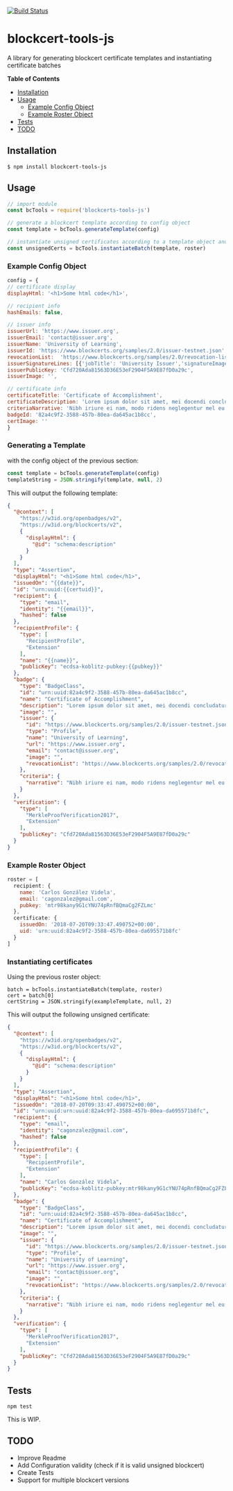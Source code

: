 [![Build Status](https://travis-ci.org/NotSimple/blockcert-tools-js.svg?branch=master)](https://travis-ci.org/NotSimple/blockcert-tools-js)
# blockcert-tools-js

A library for generating blockcert certificate templates and instantiating certificate batches

<!-- START doctoc generated TOC please keep comment here to allow auto update -->
<!-- DON'T EDIT THIS SECTION, INSTEAD RE-RUN doctoc TO UPDATE -->
**Table of Contents**

- [Installation](#installation)
- [Usage](#usage)
  - [Example Config Object](#example-config-object)
  - [Example Roster Object](#example-roster-object)
- [Tests](#tests)
- [TODO](#todo)

<!-- END doctoc generated TOC please keep comment here to allow auto update -->

## Installation
```
$ npm install blockcert-tools-js
```

## Usage

```js
// import module
const bcTools = require('blockcerts-tools-js')

// generate a blockcert template according to config object
const template = bcTools.generateTemplate(config)

// instantiate unsigned certificates according to a template object and a roster object
const unsignedCerts = bcTools.instantiateBatch(template, roster) 
```

### Example Config Object
```js
config = {
// certificate display
displayHtml: '<h1>Some html code</h1>',

// recipient info
hashEmails: false,

// issuer info
issuerUrl: 'https://www.issuer.org',
issuerEmail: 'contact@issuer.org',
issuerName: 'University of Learning',
issuerId: 'https://www.blockcerts.org/samples/2.0/issuer-testnet.json',
revocationList:  'https://www.blockcerts.org/samples/2.0/revocation-list-testnet.json',
issuerSignatureLines: [{'jobTitle': 'University Issuer','signatureImage': 'default/images/issuer-signature.png','name': 'Your signature'}],
issuerPublicKey: 'Cfd720Ada81563D36E53eF2904F5A9E87fD0a29c',
issuerImage: '',

// certificate info
certificateTitle: 'Certificate of Accomplishment',
certificateDescription: 'Lorem ipsum dolor sit amet, mei docendi concludaturque ad, cu nec partem graece. Est aperiam consetetur cu, expetenda moderatius neglegentur ei nam, suas dolor laudem eam an.',
criteriaNarrative: 'Nibh iriure ei nam, modo ridens neglegentur mel eu. At his cibo mucius.',
badgeId: '82a4c9f2-3588-457b-80ea-da645ac1b8cc',
certImage: ''
}
```

### Generating a Template
with the config object of the previous section:

```js
const template = bcTools.generateTemplate(config)
templateString = JSON.stringify(template, null, 2)
```

This will output the following template:

```json
{
  "@context": [
    "https://w3id.org/openbadges/v2",
    "https://w3id.org/blockcerts/v2",
    {
      "displayHtml": {
        "@id": "schema:description"
      }
    }
  ],
  "type": "Assertion",
  "displayHtml": "<h1>Some html code</h1>",
  "issuedOn": "{{date}}",
  "id": "urn:uuid:{{certuid}}",
  "recipient": {
    "type": "email",
    "identity": "{{email}}",
    "hashed": false
  },
  "recipientProfile": {
    "type": [
      "RecipientProfile",
      "Extension"
    ],
    "name": "{{name}}",
    "publicKey": "ecdsa-koblitz-pubkey:{{pubkey}}"
  },
  "badge": {
    "type": "BadgeClass",
    "id": "urn:uuid:82a4c9f2-3588-457b-80ea-da645ac1b8cc",
    "name": "Certificate of Accomplishment",
    "description": "Lorem ipsum dolor sit amet, mei docendi concludaturque ad, cu nec partem graece. Est aperiam consetetur cu, expetenda moderatius neglegentur ei nam, suas dolor laudem eam an.",
    "image": "",
    "issuer": {
      "id": "https://www.blockcerts.org/samples/2.0/issuer-testnet.json",
      "type": "Profile",
      "name": "University of Learning",
      "url": "https://www.issuer.org",
      "email": "contact@issuer.org",
      "image": "",
      "revocationList": "https://www.blockcerts.org/samples/2.0/revocation-list-testnet.json"
    },
    "criteria": {
      "narrative": "Nibh iriure ei nam, modo ridens neglegentur mel eu. At his cibo mucius."
    }
  },
  "verification": {
    "type": [
      "MerkleProofVerification2017",
      "Extension"
    ],
    "publicKey": "Cfd720Ada81563D36E53eF2904F5A9E87fD0a29c"
  }
}
```

### Example Roster Object
```js
roster = [
  recipient: {
    name: 'Carlos González Videla',
    email: 'cagonzalez@gmail.com',
    pubkey: 'mtr98kany9G1cYNU74pRnfBQmaCg2FZLmc'
  },
  certificate: {
    issuedOn: '2018-07-20T09:33:47.490752+00:00',
    uid: 'urn:uuid:82a4c9f2-3588-457b-80ea-da695571b8fc'
  }
]
```

### Instantiating certificates
Using the previous roster object:

```
batch = bcTools.instantiateBatch(template, roster)
cert = batch[0]
certString = JSON.stringify(exampleTemplate, null, 2)
```

This will output the following unsigned certificate:

```json
{
  "@context": [
    "https://w3id.org/openbadges/v2",
    "https://w3id.org/blockcerts/v2",
    {
      "displayHtml": {
        "@id": "schema:description"
      }
    }
  ],
  "type": "Assertion",
  "displayHtml": "<h1>Some html code</h1>",
  "issuedOn": "2018-07-20T09:33:47.490752+00:00",
  "id": "urn:uuid:urn:uuid:82a4c9f2-3588-457b-80ea-da695571b8fc",
  "recipient": {
    "type": "email",
    "identity": "cagonzalez@gmail.com",
    "hashed": false
  },
  "recipientProfile": {
    "type": [
      "RecipientProfile",
      "Extension"
    ],
    "name": "Carlos González Videla",
    "publicKey": "ecdsa-koblitz-pubkey:mtr98kany9G1cYNU74pRnfBQmaCg2FZLmc"
  },
  "badge": {
    "type": "BadgeClass",
    "id": "urn:uuid:82a4c9f2-3588-457b-80ea-da645ac1b8cc",
    "name": "Certificate of Accomplishment",
    "description": "Lorem ipsum dolor sit amet, mei docendi concludaturque ad, cu nec partem graece. Est aperiam consetetur cu, expetenda moderatius neglegentur ei nam, suas dolor laudem eam an.",
    "image": "",
    "issuer": {
      "id": "https://www.blockcerts.org/samples/2.0/issuer-testnet.json",
      "type": "Profile",
      "name": "University of Learning",
      "url": "https://www.issuer.org",
      "email": "contact@issuer.org",
      "image": "",
      "revocationList": "https://www.blockcerts.org/samples/2.0/revocation-list-testnet.json"
    },
    "criteria": {
      "narrative": "Nibh iriure ei nam, modo ridens neglegentur mel eu. At his cibo mucius."
    }
  },
  "verification": {
    "type": [
      "MerkleProofVerification2017",
      "Extension"
    ],
    "publicKey": "Cfd720Ada81563D36E53eF2904F5A9E87fD0a29c"
  }
}
```



## Tests

  ```
npm test
  ```

This is WIP.

## TODO
- Improve Readme
- Add Configuration validity (check if it is valid unsigned blockcert)
- Create Tests
- Support for multiple blockcert versions
